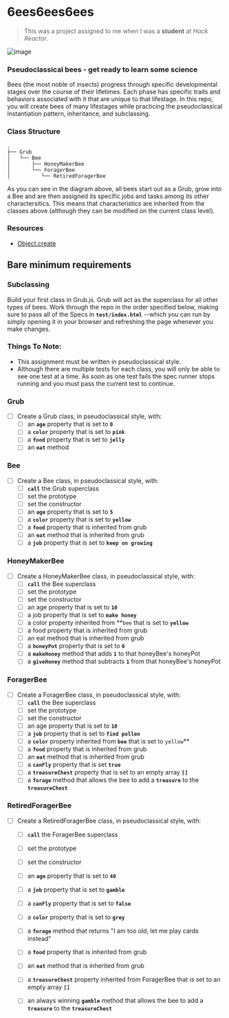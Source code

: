 # 6ees6ees6ees
> This was a project assigned to me when I was a **student** at *Hack Reactor*. 

![image](https://user-images.githubusercontent.com/76498304/117228564-27f26f80-adce-11eb-9c35-f23bf1d24f88.png)

### Pseudoclassical bees - get ready to learn some science ###
Bees (the most noble of insects) progress through specific developmental stages over the course of their lifetimes. Each phase has specific traits and behaviors associated with it that are unique to that lifestage. In this repo, you will create bees of many lifestages while practicing the pseudoclassical instantiation pattern, inheritance, and subclassing.

### Class Structure ###
```
.
├── Grub
│   └── Bee
│       ├── HoneyMakerBee
│       └── ForagerBee
│          └── RetiredForagerBee
```
As you can see in the diagram above, all bees start out as a Grub, grow into a Bee and are then assigned its specific jobs and tasks among its other charactersitics. This means that characteristics are inherited from the classes above (although they can be modified on the current class level).

### Resources ### 
* [Object.create](https://developer.mozilla.org/en-US/docs/Web/JavaScript/Reference/Global_Objects/Object/create)

## Bare minimum requirements ##

### Subclassing ###
Build your first class in Grub.js. Grub will act as the superclass for all other types of bees. Work through the repo in the order specified below, making sure to pass all of the Specs in **`test/index.html`** --which you can run by simply opening it in your browser and refreshing the page whenever you make changes.

### Things To Note: ###
* This assignment must be written in pseudoclassical style.
* Although there are multiple tests for each class, you will only be able to see one test at a time. As soon as one test fails the spec runner stops running and you must pass the current test to continue.

### Grub ###
- [ ] Create a Grub class, in pseudoclassical style, with:
    - [ ] an **`age`** property that is set to **`0`**
    - [ ] a **`color`** property that is set to **`pink`**
    - [ ] a **`food`** property that is set to **`jelly`**
    - [ ] an **`eat`** method
    
### Bee ###
- [ ] Create a Bee class, in pseudoclassical style, with:
    - [ ] **`call`** the Grub superclass
    - [ ] set the prototype
    - [ ] set the constructor
    - [ ] an **`age`** property that is set to **`5`**
    - [ ] a **`color`** property that is set to **`yellow`**
    - [ ] a **`food`** property that is inherited from grub
    - [ ] an **`eat`** method that is inherited from grub
    - [ ] a **`job`** property that is set to **`keep on growing`**
    
### HoneyMakerBee ###
- [ ] Create a HoneyMakerBee class, in pseudoclassical style, with:
    - [ ] **`call`** the Bee superclass
    - [ ] set the prototype
    - [ ] set the constructor
    - [ ] an age property that is set to **`10`**
    - [ ] a job property that is set to **`make honey`**
    - [ ] a color property inherited from **`bee` that is set to **`yellow`**
    - [ ] a food property that is inherited from grub
    - [ ] an eat method that is inherited from grub
    - [ ] a **`honeyPot`** property that is set to **`0`**
    - [ ] a **`makeHoney`** method that adds **`1`** to that honeyBee\'s honeyPot
    - [ ] a **`giveHoney`** method that subtracts **`1`** from that honeyBee\'s honeyPot
    
### ForagerBee ####
- [ ] Create a ForagerBee class, in pseudoclassical style, with:
    - [ ] **`call`** the Bee superclass
    - [ ] set the prototype
    - [ ] set the constructor
    - [ ] an age property that is set to **`10`**
    - [ ] a **`job`** property that is set to **`find pollen`**
    - [ ] a **`color`** property inherited from **`bee`** that is set to `yellow`**
    - [ ] a **`food`** property that is inherited from grub
    - [ ] an **`eat`** method that is inherited from grub
    - [ ] a **`canFly`** property that is set **`true`**
    - [ ] a **`treasureChest`** property that is set to an empty array **`[]`**
    - [ ] a **`forage`** method that allows the bee to add a **`treasure`** to the **`treasureChest`**
   
### RetiredForagerBee ###
- [ ] Create a RetiredForagerBee class, in pseudoclassical style, with:
    - [ ] **`call`** the ForagerBee superclass
    - [ ] set the prototype
    - [ ] set the constructor
    - [ ] an **`age`** property that is set to **`40`**
    - [ ] a **`job`** property that is set to **`gamble`**
    - [ ] a **`canFly`** property that is set to **`false`**
    - [ ] a **`color`** property that is set to **`grey`**
    - [ ] a **`forage`** method that returns "I am too old, let me play cards instead"
    - [ ] a **`food`** property that is inherited from grub
    - [ ] an **`eat`** method that is inherited from grub
    - [ ] a **`treasureChest`** property inherited from ForagerBee that is set to an empty array **`[]`**
    - [ ] an always winning **`gamble`** method that allows the bee to add a **`treasure`** to the **`treasureChest`**

